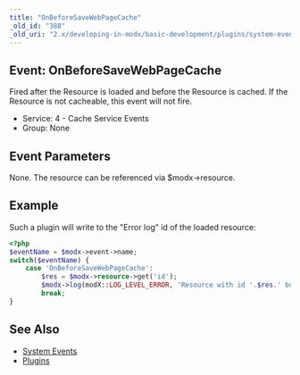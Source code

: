 ```yaml
---
title: "OnBeforeSaveWebPageCache"
_old_id: "388"
_old_uri: "2.x/developing-in-modx/basic-development/plugins/system-events/onbeforesavewebpagecache"
---
```


## Event: OnBeforeSaveWebPageCache

Fired after the Resource is loaded and before the Resource is cached. If the Resource is not cacheable, this event will not fire.

- Service: 4 - Cache Service Events 
- Group: None

## Event Parameters

None. The resource can be referenced via $modx->resource.

## Example

Such a plugin will write to the "Error log" id of the loaded resource:

```php
<?php
$eventName = $modx->event->name;
switch($eventName) {
    case 'OnBeforeSaveWebPageCache':
        $res = $modx->resource->get('id');
        $modx->log(modX::LOG_LEVEL_ERROR, 'Resource with id '.$res.' booted successfully');
        break;
}
```

## See Also

- [System Events](extending-modx/plugins/system-events "System Events")
- [Plugins](extending-modx/plugins "Plugins")

